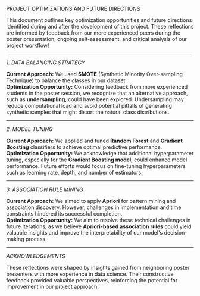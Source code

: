 PROJECT OPTIMIZATIONS AND FUTURE DIRECTIONS

This document outlines key optimization opportunities and future directions identified during and after the development of this project. These reflections are informed by feedback from our more experienced peers during the poster presentation, ongoing self-assessment, and critical analysis of our project workflow! 

---

*1. DATA BALANCING STRATEGY*

**Current Approach:** We used **SMOTE** (Synthetic Minority Over-sampling Technique) to balance the classes in our dataset.  
**Optimization Opportunity:** Considering feedback from more experienced students in the poster session, we recognize that an alternative approach, such as **undersampling**, could have been explored. Undersampling may reduce computational load and avoid potential pitfalls of generating synthetic samples that might distort the natural class distributions.

---

*2. MODEL TUNING*

**Current Approach:** We applied and tuned **Random Forest** and **Gradient Boosting** classifiers to achieve optimal predictive performance.  
**Optimization Opportunity:** We acknowledge that additional hyperparameter tuning, especially for the **Gradient Boosting model**, could enhance model performance. Future efforts would focus on fine-tuning hyperparameters such as learning rate, depth, and number of estimators.

---

*3. ASSOCIATION RULE MINING*

**Current Approach:** We aimed to apply **Apriori** for pattern mining and association discovery. However, challenges in implementation and time constraints hindered its successful completion.  
**Optimization Opportunity:** We aim to resolve these technical challenges in future iterations, as we believe **Apriori-based association rules** could yield valuable insights and improve the interpretability of our model's decision-making process.

---

*ACKNOWLEDGEMENTS*

These reflections were shaped by insights gained from neighboring poster presenters with more experience in data science. Their constructive feedback provided valuable perspectives, reinforcing the potential for improvement in our project approach.
